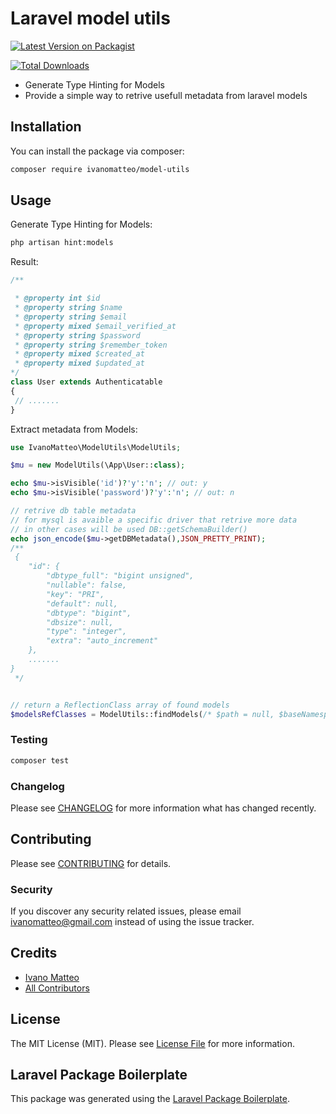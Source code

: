 # Laravel model utils

[![Latest Version on Packagist](https://img.shields.io/packagist/v/ivanomatteo/model-utils.svg?style=flat-square)](https://packagist.org/packages/ivanomatteo/model-utils)

[![Total Downloads](https://img.shields.io/packagist/dt/ivanomatteo/model-utils.svg?style=flat-square)](https://packagist.org/packages/ivanomatteo/model-utils)

- Generate Type Hinting for Models 
- Provide a simple way to retrive usefull metadata from laravel models


## Installation

You can install the package via composer:

```bash
composer require ivanomatteo/model-utils
```

## Usage

Generate Type Hinting for Models:

```bash
php artisan hint:models
```
Result:
``` php
/**

 * @property int $id
 * @property string $name
 * @property string $email
 * @property mixed $email_verified_at
 * @property string $password
 * @property string $remember_token
 * @property mixed $created_at
 * @property mixed $updated_at
*/
class User extends Authenticatable
{
 // .......
}
```

Extract metadata from Models:

``` php
use IvanoMatteo\ModelUtils\ModelUtils;

$mu = new ModelUtils(\App\User::class);

echo $mu->isVisible('id')?'y':'n'; // out: y
echo $mu->isVisible('password')?'y':'n'; // out: n

// retrive db table metadata
// for mysql is avaible a specific driver that retrive more data
// in other cases will be used DB::getSchemaBuilder()
echo json_encode($mu->getDBMetadata(),JSON_PRETTY_PRINT);
/**
 {
    "id": {
        "dbtype_full": "bigint unsigned",
        "nullable": false,
        "key": "PRI",
        "default": null,
        "dbtype": "bigint",
        "dbsize": null,
        "type": "integer",
        "extra": "auto_increment"
    },
    .......
}
 */


// return a ReflectionClass array of found models
$modelsRefClasses = ModelUtils::findModels(/* $path = null, $baseNamespace = "App" */);

```



### Testing

``` bash
composer test
```

### Changelog

Please see [CHANGELOG](CHANGELOG.md) for more information what has changed recently.

## Contributing

Please see [CONTRIBUTING](CONTRIBUTING.md) for details.

### Security

If you discover any security related issues, please email ivanomatteo@gmail.com instead of using the issue tracker.

## Credits

- [Ivano Matteo](https://github.com/ivanomatteo)
- [All Contributors](../../contributors)

## License

The MIT License (MIT). Please see [License File](LICENSE.md) for more information.

## Laravel Package Boilerplate

This package was generated using the [Laravel Package Boilerplate](https://laravelpackageboilerplate.com).